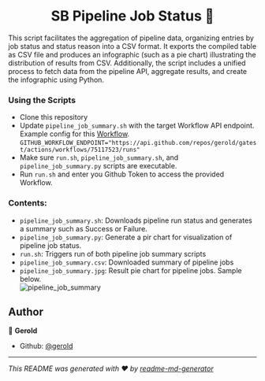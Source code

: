 <h1 align="center">SB Pipeline Job Status 👋</h1>

This script facilitates the aggregation of pipeline data, organizing entries by job status and status reason into a CSV format. It exports the compiled table as CSV file and produces an infographic (such as a pie chart) illustrating the distribution of results from CSV. Additionally, the script includes a unified process to fetch data from the pipeline API, aggregate results, and create the infographic using Python.

### Using the Scripts
 - Clone this repository
 - Update `pipeline_job_summary.sh` with the target Workflow API endpoint. Example config for this [Workflow](https://github.com/gerold/gatest/actions/workflows/getdate2.yml).
    `GITHUB_WORKFLOW_ENDPOINT="https://api.github.com/repos/gerold/gatest/actions/workflows/75117523/runs"`
 - Make sure `run.sh`, `pipeline_job_summary.sh`, and `pipeline_job_summary.py` scripts are executable.
 - Run `run.sh` and enter you Github Token to access the provided Workflow.

### Contents:
- `pipeline_job_summary.sh`: Downloads pipeline run status and generates a summary such as Success or Failure.
- `pipeline_job_summary.py`: Generate a pir chart for visualization of pipeline job status.
- `run.sh`: Triggers run of both pipeline job summary scripts
- `pipeline_job_summary.csv`: Downloaded summary of pipeline jobs
- `pipeline_job_summary.jpg`: Result pie chart for pipeline jobs. Sample below.  
![pipeline_job_summary](https://github.com/gerold/sbtest/assets/463994/267efe6b-b1bf-4335-9d02-8c393cd9b71a)

## Author

👤 **Gerold**
* Github: [@gerold](https://github.com/gerold)

***
_This README was generated with ❤️ by [readme-md-generator](https://github.com/kefranabg/readme-md-generator)_
